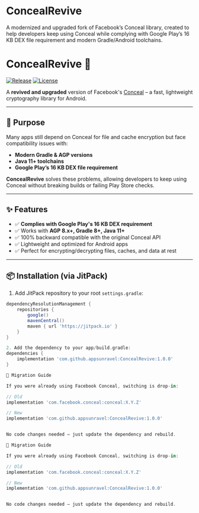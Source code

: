 # ConcealRevive
A modernized and upgraded fork of Facebook’s Conceal  library, created to help developers keep using Conceal while complying with Google Play’s 16 KB DEX file requirement and modern Gradle/Android toolchains.

# ConcealRevive 🔐  
[![Release](https://jitpack.io/v/appsunravel/ConcealRevive.svg)](https://jitpack.io/#appsunravel/ConcealRevive)
[![License](https://img.shields.io/badge/license-BSD%203--Clause-blue.svg)](LICENSE)

A **revived and upgraded** version of Facebook's [Conceal](https://github.com/facebook/conceal) – a fast, lightweight cryptography library for Android.

---

## 🎯 Purpose

Many apps still depend on Conceal for file and cache encryption but face compatibility issues with:  
- **Modern Gradle & AGP versions**  
- **Java 11+ toolchains**  
- **Google Play’s 16 KB DEX file requirement**  

**ConcealRevive** solves these problems, allowing developers to keep using Conceal without breaking builds or failing Play Store checks.

---

## ✨ Features

- ✅ **Complies with Google Play's 16 KB DEX requirement**  
- ✅ Works with **AGP 8.x+, Gradle 8+, Java 11+**  
- ✅ 100% backward compatible with the original Conceal API  
- ✅ Lightweight and optimized for Android apps  
- ✅ Perfect for encrypting/decrypting files, caches, and data at rest  

---

## 📦 Installation (via JitPack)

1. Add JitPack repository to your root `settings.gradle`:

```gradle
dependencyResolutionManagement {
    repositories {
        google()
        mavenCentral()
        maven { url 'https://jitpack.io' }
    }
}

2. Add the dependency to your app/build.gradle:
dependencies {
    implementation 'com.github.appsunravel:ConcealRevive:1.0.0'
}

🔄 Migration Guide

If you were already using Facebook Conceal, switching is drop-in:

// Old
implementation 'com.facebook.conceal:conceal:X.Y.Z'

// New
implementation 'com.github.appsunravel:ConcealRevive:1.0.0'


No code changes needed – just update the dependency and rebuild.

🔄 Migration Guide

If you were already using Facebook Conceal, switching is drop-in:

// Old
implementation 'com.facebook.conceal:conceal:X.Y.Z'

// New
implementation 'com.github.appsunravel:ConcealRevive:1.0.0'


No code changes needed – just update the dependency and rebuild.


